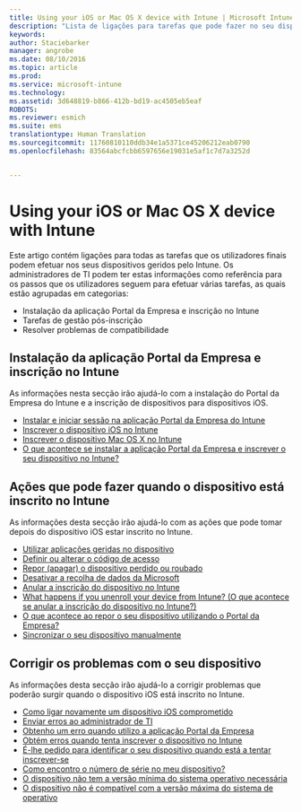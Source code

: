 ```yaml
---
title: Using your iOS or Mac OS X device with Intune | Microsoft Intune
description: "Lista de ligações para tarefas que pode fazer no seu dispositivo móvel iOS ou Mac OS X quando este está inscrito no Intune"
keywords: 
author: Staciebarker
manager: angrobe
ms.date: 08/10/2016
ms.topic: article
ms.prod: 
ms.service: microsoft-intune
ms.technology: 
ms.assetid: 3d648819-b866-412b-bd19-ac4505eb5eaf
ROBOTS: 
ms.reviewer: esmich
ms.suite: ems
translationtype: Human Translation
ms.sourcegitcommit: 11760810110ddb34e1a5371ce45206212eab0790
ms.openlocfilehash: 83564abcfcbb6597656e19031e5af1c7d7a3252d


---
```


# Using your iOS or Mac OS X device with Intune

Este artigo contém ligações para todas as tarefas que os utilizadores finais podem efetuar nos seus dispositivos geridos pelo Intune. Os administradores de TI podem ter estas informações como referência para os passos que os utilizadores seguem para efetuar várias tarefas, as quais estão agrupadas em categorias: 
- Instalação da aplicação Portal da Empresa e inscrição no Intune 
- Tarefas de gestão pós-inscrição
- Resolver problemas de compatibilidade

## Instalação da aplicação Portal da Empresa e inscrição no Intune

As informações nesta secção irão ajudá-lo com a instalação do Portal da Empresa do Intune e a inscrição de dispositivos para dispositivos iOS.

- [Instalar e iniciar sessão na aplicação Portal da Empresa do Intune](install-and-sign-in-to-the-intune-company-portal-app-ios.md)
- [Inscrever o dispositivo iOS no Intune](enroll-your-device-in-intune-ios.md)
- [Inscrever o dispositivo Mac OS X no Intune](enroll-your-device-in-intune-mac-os-x.md)
- [O que acontece se instalar a aplicação Portal da Empresa e inscrever o seu dispositivo no Intune?](what-happens-if-you-install-the-Company-Portal-app-and-enroll-your-device-in-intune-ios.md)

## Ações que pode fazer quando o dispositivo está inscrito no Intune

As informações desta secção irão ajudá-lo com as ações que pode tomar depois do dispositivo iOS estar inscrito no Intune.

- [Utilizar aplicações geridas no dispositivo](use-managed-apps-on-your-device-ios.md)
- [Definir ou alterar o código de acesso](set-or-change-your-passcode-ios.md)
- [Repor (apagar) o dispositivo perdido ou roubado](reset-erase-your-lost-or-stolen-device-ios.md)
- [Desativar a recolha de dados da Microsoft](turn-off-microsoft-usage-data-collection-ios.md)
- [Anular a inscrição do dispositivo no Intune](unenroll-your-device-from-intune-ios.md)
- [What happens if you unenroll your device from Intune? (O que acontece se anular a inscrição do dispositivo no Intune?)](what-happens-if-you-unenroll-your-device-from-intune-ios.md)
- [O que acontece ao repor o seu dispositivo utilizando o Portal da Empresa?](what-happens-if-you-reset-your-device-using-the-company-portal-ios.md)
- [Sincronizar o seu dispositivo manualmente](sync-your-device-manually-ios.md)

## Corrigir os problemas com o seu dispositivo

As informações desta secção irão ajudá-lo a corrigir problemas que poderão surgir quando o dispositivo iOS está inscrito no Intune.

- [Como ligar novamente um dispositivo iOS comprometido](how-to-reconnect-a-compromised-ios-device.md)
- [Enviar erros ao administrador de TI](send-errors-to-your-it-admin-ios.md)
- [Obtenho um erro quando utilizo a aplicação Portal da Empresa](you-get-an-error-while-using-the-company-portal-app-ios.md)
- [Obtém erros quando tenta inscrever o dispositivo no Intune](you-see-errors-while-trying-to-enroll-your-device-in-intune-ios.md)
- [É-lhe pedido para identificar o seu dispositivo quando está a tentar inscrever-se](you-are-asked-to-identify-your-device-when-trying-to-enroll-ios.md)
- [Como encontro o número de série no meu dispositivo?](how-do-i-find-the-serial-number-on-my-device-ios.md)
- [O dispositivo não tem a versão mínima do sistema operativo necessária](device-doesnt-have-the-required-minimum-operating-system-version-ios.md)
- [O dispositivo não é compatível com a versão máxima do sistema de operativo](device-doesnt-comply-with-the-maximum-operating-system-version-ios.md)



<!--HONumber=Aug16_HO2-->


